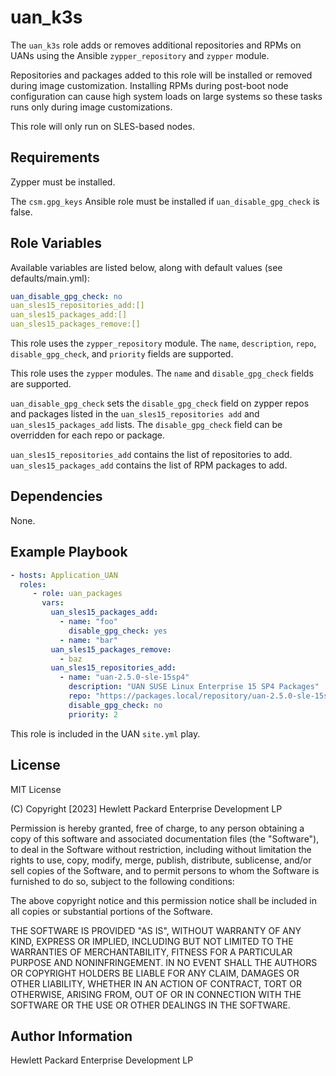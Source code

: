 uan_k3s
=========

The `uan_k3s` role adds or removes additional repositories and RPMs on UANs
using the Ansible `zypper_repository` and `zypper` module.

Repositories and packages added to this role will be installed or removed during
image customization. Installing RPMs during post-boot node configuration can
cause high system loads on large systems so these tasks runs only during image
customizations.

This role will only run on SLES-based nodes.

Requirements
------------

Zypper must be installed.

The `csm.gpg_keys` Ansible role must be installed if `uan_disable_gpg_check`
is false.

Role Variables
--------------

Available variables are listed below, along with default values (see defaults/main.yml):

```yaml
uan_disable_gpg_check: no
uan_sles15_repositories_add:[]
uan_sles15_packages_add:[]
uan_sles15_packages_remove:[]
```

This role uses the `zypper_repository` module. The `name`, `description`, `repo`,
`disable_gpg_check`, and `priority` fields are supported.

This role uses the `zypper` modules.  The `name` and `disable_gpg_check` fields are supported.

`uan_disable_gpg_check` sets the `disable_gpg_check` field on zypper repos and
packages listed in the `uan_sles15_repositories add` and `uan_sles15_packages_add`
lists.  The `disable_gpg_check` field can be overridden for each repo or package.

`uan_sles15_repositories_add` contains the list of repositories to add.
`uan_sles15_packages_add` contains the list of RPM packages to add.

Dependencies
------------

None.

Example Playbook
----------------

```yaml
- hosts: Application_UAN
  roles:
     - role: uan_packages
       vars:
         uan_sles15_packages_add:
           - name: "foo"
             disable_gpg_check: yes
           - name: "bar"
         uan_sles15_packages_remove:
           - baz
         uan_sles15_repositories_add:
           - name: "uan-2.5.0-sle-15sp4"
             description: "UAN SUSE Linux Enterprise 15 SP4 Packages"
             repo: "https://packages.local/repository/uan-2.5.0-sle-15sp4"
             disable_gpg_check: no
             priority: 2
```

This role is included in the UAN `site.yml` play.

License
-------

MIT License

(C) Copyright [2023] Hewlett Packard Enterprise Development LP

Permission is hereby granted, free of charge, to any person obtaining a
copy of this software and associated documentation files (the "Software"),
to deal in the Software without restriction, including without limitation
the rights to use, copy, modify, merge, publish, distribute, sublicense,
and/or sell copies of the Software, and to permit persons to whom the
Software is furnished to do so, subject to the following conditions:

The above copyright notice and this permission notice shall be included
in all copies or substantial portions of the Software.

THE SOFTWARE IS PROVIDED "AS IS", WITHOUT WARRANTY OF ANY KIND, EXPRESS OR
IMPLIED, INCLUDING BUT NOT LIMITED TO THE WARRANTIES OF MERCHANTABILITY,
FITNESS FOR A PARTICULAR PURPOSE AND NONINFRINGEMENT. IN NO EVENT SHALL
THE AUTHORS OR COPYRIGHT HOLDERS BE LIABLE FOR ANY CLAIM, DAMAGES OR
OTHER LIABILITY, WHETHER IN AN ACTION OF CONTRACT, TORT OR OTHERWISE,
ARISING FROM, OUT OF OR IN CONNECTION WITH THE SOFTWARE OR THE USE OR
OTHER DEALINGS IN THE SOFTWARE.

Author Information
------------------

Hewlett Packard Enterprise Development LP
